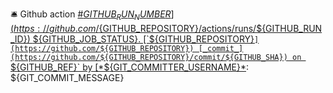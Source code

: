 🛎 Github action [\#${GITHUB_RUN_NUMBER}](https://github.com/${GITHUB_REPOSITORY}/actions/runs/${GITHUB_RUN_ID}) ${GITHUB_JOB_STATUS}.
[`${GITHUB_REPOSITORY}`](https://github.com/${GITHUB_REPOSITORY}) [_commit_](https://github.com/${GITHUB_REPOSITORY}/commit/${GITHUB_SHA}) on `${GITHUB_REF}` by [*${GIT_COMMITTER_USERNAME}*](https://github.com/${GIT_COMMITTER_USERNAME}):
${GIT_COMMIT_MESSAGE}